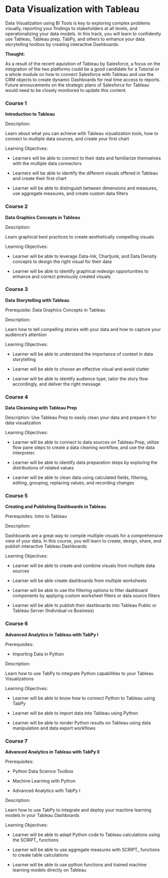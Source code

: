 ﻿# **Data Visualization with Tableau**

Data Visualization using BI Tools is key to exploring complex problems visually, reporting your findings to stakeholders at all levels, and operationalizing your data models. In this track, you will learn to confidently use Tableau, Tableau prep, TabPy, and others to enhance your data storytelling toolbox by creating interactive Dashboards.

**Thought:** 

As a result of the recent aquisition of Tableau by Salesforce, a focus on the integration of the two platforms could be a good candidate for a Tutorial or a whole module on how to connect Salesforce with Tableau and use the CRM objects to create dynamic Dashboards for real time access to reports. Future annoucements on the strategic plans of Salesforce for Tableau would need to be closely monitored to update this content.

### **Course 1**

**Introduction to Tableau** 

Description: 

Learn about what you can achieve with Tableau vizualization tools, how to connect to multiple data sources, and create your first chart

Learning Objectives:

- Learners will be able to connect to their data and familiarize themselves with the multiple data connectors

- Learners will be able to identify the different visuals offered in Tableau and create their first chart

- Learner will be able to distinguish between dimensions and measures, use aggregate measures, and create custom data filters

### **Course 2**

**Data Graphics Concepts in Tableau**

Description: 

Learn graphical best practices to create aesthetically compelling visuals

Learning Objectives:

- Learner will be able to leverage Data-Ink, Chartjunk, and Data Density concepts to design the right visual for their data

- Learner will be able to identify graphical redesign opportunities to enhance and correct previously created visuals

### **Course 3**

**Data Storytelling with Tableau**

Prerequisite: 
Data Graphics Concepts in Tableau

Description: 

Learn how to tell compelling stories with your data and how to capture your audience’s attention

Learning Objectives:

- Learner will be able to understand the importance of context in data storytelling

- Learner will be able to choose an effective visual and avoid clutter

- Learner will be able to identify audience type, tailor the story flow accordingly, and deliver the right message

### **Course 4**

**Data Cleansing with Tableau Prep**

Description: 
Use Tableau Prep to easily clean your data and prepare it for data visualization

Learning Objectives:

- Learner will be able to connect to data sources on Tableau Prep, utilize flow pane steps to create a data cleaning workflow, and use the data interpreter.

- Learner will be able to identify data preparation steps by exploring the distributions of related values

- Learner will be able to clean data using calculated fields, filtering, editing, grouping, replacing values, and recording changes

### **Course 5**

**Creating and Publishing Dashboards in Tableau**

Prerequisites: Intro to Tableau

Description: 

Dashboards are a great way to compile multiple visuals for a comprehensive view of your data. In this course, you will learn to create, design, share, and publish interactive Tableau Dashboards

Learning Objectives:

- Learner will be able to create and combine visuals from multiple data sources

- Learner will be able create dashboards from multiple worksheets

- Learner will be able to use the filtering options to filter dashboard components by applying custom worksheet filters or data source filters

- Learner will be able to publish their dashboards into Tableau Public or Tableau Server (Individual vs Business)

### **Course 6**

**Advanced Analytics in Tableau with TabPy I**

Prerequisites:

- Importing Data in Python

Description:

Learn how to use TabPy to integrate Python capabilities to your Tableau Visualizations

Learning Objectives:

- Learner will be able to know how to connect Python to Tableau using TabPy

- Learner will be able to import data into Tableau using Python

- Learner will be able to render Python results on Tableau using data manipulation and data export workflows

### **Course 7**

**Advanced Analytics in Tableau with TabPy II**

Prerequisites:

- Python Data Science Toolbox

- Machine Learning with Python

- Advanced Analytics with TabPy I

Description: 

Learn how to use TabPy to integrate and deploy your machine learning models in your Tableau Dashboards

Learning Objectives:
 
- Learner will be able to adapt Python code to Tableau calculations using the SCRIPT_ functions

- Learner will be able to use aggregate measures with SCRIPT_ functions to create table calculations

- Learner will be able to use python functions and trained machine learning models directly on Tableau
